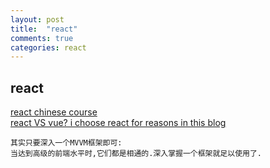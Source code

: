 ```yaml
---
layout: post
title:  "react"
comments: true
categories: react
---
```


## react
[react chinese course](https://doc.react-china.org/)     
[react VS vue? i choose react for reasons in this blog](https://www.cnblogs.com/Chen-XiaoJun/p/6246946.html)      

```
其实只要深入一个MVVM框架即可:
当达到高级的前端水平时,它们都是相通的.深入掌握一个框架就足以使用了.
```
